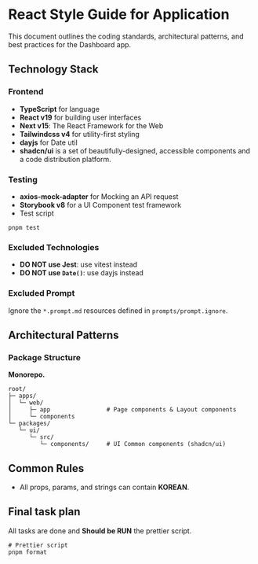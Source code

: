 # React Style Guide for Application

This document outlines the coding standards, architectural patterns, and best practices for the Dashboard app.

## Technology Stack

### Frontend

- **TypeScript** for language
- **React v19** for building user interfaces
- **Next v15**: The React Framework for the Web
- **Tailwindcss v4** for utility-first styling
- **dayjs** for Date util
- **shadcn/ui** is a set of beautifully-designed, accessible components and a code distribution platform.

### Testing

- **axios-mock-adapter** for Mocking an API request
- **Storybook v8** for a UI Component test framework
- Test script
```shell
pnpm test
```

### Excluded Technologies

- **DO NOT use Jest**: use vitest instead
- **DO NOT use `Date()`**: use dayjs instead

### Excluded Prompt

Ignore the `*.prompt.md` resources defined in `prompts/prompt.ignore`.

## Architectural Patterns

### Package Structure

**Monorepo.**

```
root/
├─ apps/
│  └─ web/
│     ├─ app                # Page components & Layout components
│     └─ components
└─ packages/
   └─ ui/
      └─ src/
         └─ components/     # UI Common components (shadcn/ui)
```

## Common Rules

- All props, params, and strings can contain **KOREAN**.

## Final task plan

All tasks are done and **Should be RUN** the prettier script.

```shell
# Prettier script
pnpm format
```
